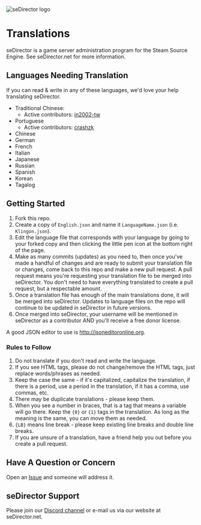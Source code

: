 ![seDirector logo](https://sedirector.net/assets/images/logo.jpg)

# Translations

seDirector is a game server administration program for the Steam Source Engine.
See seDirector.net for more information.

## Languages Needing Translation

If you can read & write in any of these languages, we'd love your help translating seDirector.

-   Traditional Chinese:
    - Active contributors: [in2002-tw](https://github.com/in2002-tw)
-   Portuguese
    - Active contributors: [crashzk](https://github.com/crashzk)
-   Chinese
-   German
-   French
-   Italian
-   Japanese
-   Russian
-   Spanish
-   Korean
-   Tagalog

## Getting Started

1.  Fork this repo.
2.  Create a copy of `English.json` and name it `LanguageName.json` (i.e. `Klingon.json`).
3.  Edit the language file that corresponds with your language by going to your forked copy and then clicking the little pen icon at the bottom right of the page.
4.  Make as many commits (updates) as you need to, then once you've made a handful of changes and are ready to submit your translation file or changes, come back to this repo and make a new pull request. A pull request means you're requesting your translation file to be merged into seDirector. You don't need to have everything translated to create a pull request, but a respectable amount.
5.  Once a translation file has enough of the main translations done, it will be merged into seDirector. Updates to language files on the repo will continue to be updated in seDirector in future versions.
6.  Once merged into seDirector, your username will be mentioned in seDirector as a contributor AND you'll receive a free donor license.

A good JSON editor to use is http://jsoneditoronline.org.

### Rules to Follow

1.  Do not translate if you don't read and write the language.
2.  If you see HTML tags, please do not change/remove the HTML tags, just replace words/phrases as needed.
3.  Keep the case the same - if it's capitalized, capitalize the translation, if there is a period, use a period in the translation, if it has a comma, use commas, etc.
4.  There may be duplicate translations - please keep them.
5.  When you see a number in braces, that is a tag that means a variable will go there. Keep the `{0}` or `{1}` tags in the translation. As long as the meaning is the same, you can move them as needed.
6.  `{LB}` means line break - please keep existing line breaks and double line breaks.
7.  If you are unsure of a translation, have a friend help you out before you create a pull request.

## Have A Question or Concern

Open an [Issue](https://github.com/seDirector/Translations/issues) and someone will address it.

## seDirector Support

Please join our [Discord channel](https://sedirector.net/discord) or e-mail us via our website at seDirector.net.